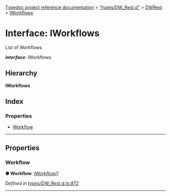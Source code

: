 [Typedoc project reference documentation](../README.md) > ["types/DW_Rest.d"](../modules/_types_dw_rest_d_.md) > [DWRest](../modules/_types_dw_rest_d_.dwrest.md) > [IWorkflows](../interfaces/_types_dw_rest_d_.dwrest.iworkflows.md)

# Interface: IWorkflows

List of Workflows

*__interface__*: IWorkflows

## Hierarchy

**IWorkflows**

## Index

### Properties

* [Workflow](_types_dw_rest_d_.dwrest.iworkflows.md#workflow)

---

## Properties

<a id="workflow"></a>

###  Workflow

**● Workflow**: *[IWorkflow](_types_dw_rest_d_.dwrest.iworkflow.md)[]*

*Defined in [types/DW_Rest.d.ts:872](https://github.com/DocuWare/REST-Sample-TS/blob/0222c3e/src/types/DW_Rest.d.ts#L872)*

___

